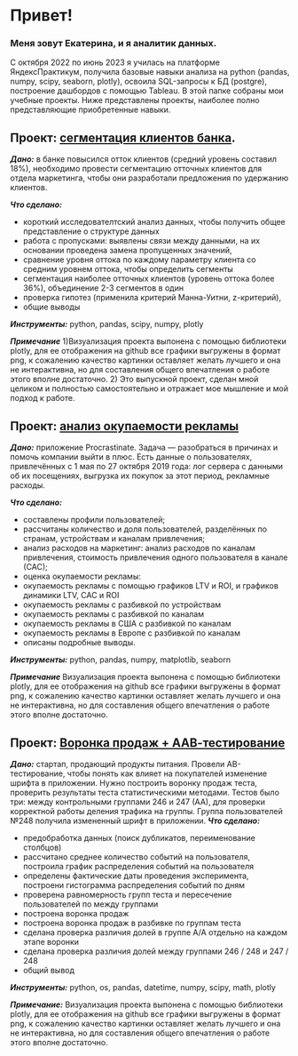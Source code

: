 # Привет!
### Меня зовут Екатерина, и я аналитик данных.
С октября 2022 по июнь 2023 я училась на платформе ЯндексПрактикум, получила базовые навыки анализа на python (pandas, numpy, scipy, seaborn, plotly), освоила SQL-запросы к БД (postgre), построение дашбордов с помощью Tableau. 
В этой папке собраны мои учебные проекты. Ниже представлены проекты, наиболее полно представляющие приобретенные навыки. 
## Проект: [cегментация клиентов банка](https://github.com/ekantip/my_study_projects/blob/main/segmentation%20png.ipynb).
___Дано:___ в банке повысился отток клиентов (средний уровень составил 18%), необходимо провести сегментацию отточных клиентов для отдела маркетинга, чтобы они разработали предложения по удержанию клиентов.

___Что сделано:___ 
- короткий исследователтский анализ данных, чтобы получить общее представление о структуре данных
- работа с пропусками: выявлены связи между данными, на их основании проведена замена пропущенных значений,
- сравнение уровня оттока по каждому параметру клиента со средним уровнем оттока, чтобы определить сегменты
- сегментация наиболее отточных клиентов (уровень оттока более 36%), объединение 2-3 сегментов в один
- проверка гипотез (применила критерий Манна-Уитни, z-критерий),
- общие выводы 

___Инструменты:___ python, pandas, scipy, numpy, plotly

___Примечание___ 1)Визуализация проекта выпонена с помощью библиотеки plotly, для ее отображения на github все графики выгружены в формат png, к сожалению качество картинки оставляет желать лучшего и она не интерактивна, но для составления общего впечатления о  работе этого вполне достаточно. 2) Это выпускной проект, сделан мной целиком и полностью самостоятельно и отражает мое мышление и мой подход к работе.  

## Проект: [анализ окупаемости рекламы](https://github.com/ekantip/my_study_projects/blob/main/analysis%20of%20marketing%20indicators.ipynb)
___Дано:___ приложение Procrastinate. Задача — разобраться в причинах и помочь компании выйти в плюс.
Есть данные о пользователях, привлечённых с 1 мая по 27 октября 2019 года: лог сервера с данными об их посещениях,
выгрузка их покупок за этот период, рекламные расходы. 

___Что сделано:___ 
- составлены профили пользователей;
- рассчитаны количество и доля пользователей, разделённых по странам, устройствам и каналам привлечения;
- анализ расходов на маркетинг: анализ расходов по каналам привлечения, стоимость привлечения одного пользователя в канале (САС);
- оценка окупаемости рекламы:
 - окупаемость рекламы c помощью графиков LTV и ROI, и графиков динамики LTV, CAC и ROI
 - окупаемость рекламы с разбивкой по устройствам
 - окупаемость рекламы с разбивкой по каналам
 - окупаемость рекламы в США с разбивкой по каналам
 - окупаемость рекламы в Европе с разбивкой по каналам
- описаны подробные выводы.

___Инструменты:___ python, pandas, numpy, matplotlib, seaborn

___Примечание___ Визуализация проекта выпонена с помощью библиотеки plotly, для ее отображения на github все графики выгружены в формат png, к сожалению качество картинки оставляет желать лучшего и она не интерактивна, но для составления общего впечатления о  работе этого вполне достаточно.

## Проект: [Воронка продаж + ААВ-тестирование](https://github.com/ekantip/my_study_projects/blob/main/sales_funnel_AAB_test.ipynb)
___Дано:___ стартап, продающий продукты питания. Провели АВ-тестирование, чтобы понять как влияет на покупателей изменение шрифта в приложении. Нужно построить воронку продаж теста, проверить результаты теста статистическими методами. Тестов было три: между контрольными группами 246 и 247 (АА), для проверки корректной работы деления трафика на группы. Группа пользователей №248 получила измененный шрифт в приложении. 
___Что сделано:___ 
- предобработка данных (поиск дубликатов, переименование столбцов)
- рассчитано среднее количество событий на пользователя, построила график распределения событий на пользователя
- определены фактические даты проведения эксперимента, построени гистограмма распределения событий по дням
- проверена равномерность групп теста и пересечение пользователей по между группами
- построена воронка продаж
- построена воронка продаж в разбивке по группам теста
- сделана проверка различия долей в группе А/А отдельно на каждом этапе воронки
- сделана проверка различия долей между группами 246 / 248 и 247 / 248
- общий вывод

___Инструменты:___ python, os, pandas, datetime, numpy, scipy, math, plotly

___Примечание:___ Визуализация проекта выпонена с помощью библиотеки plotly, для ее отображения на github все графики выгружены в формат png, к сожалению качество картинки оставляет желать лучшего и она не интерактивна, но для составления общего впечатления о  работе этого вполне достаточно.

